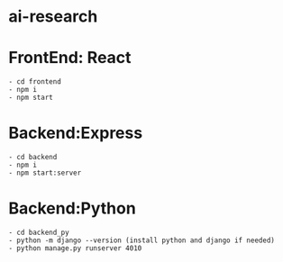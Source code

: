 # ai-research

# FrontEnd: React

    - cd frontend
    - npm i
    - npm start

# Backend:Express

    - cd backend
    - npm i
    - npm start:server

# Backend:Python

    - cd backend_py
    - python -m django --version (install python and django if needed)
    - python manage.py runserver 4010
